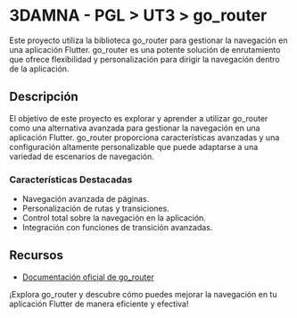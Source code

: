 # 3DAMNA - PGL > UT3 > go_router

Este proyecto utiliza la biblioteca go_router para gestionar la navegación en una aplicación Flutter. go_router es una potente solución de enrutamiento que ofrece flexibilidad y personalización para dirigir la navegación dentro de la aplicación.

## Descripción

El objetivo de este proyecto es explorar y aprender a utilizar go_router como una alternativa avanzada para gestionar la navegación en una aplicación Flutter. go_router proporciona características avanzadas y una configuración altamente personalizable que puede adaptarse a una variedad de escenarios de navegación.

### Características Destacadas

- Navegación avanzada de páginas.
- Personalización de rutas y transiciones.
- Control total sobre la navegación en la aplicación.
- Integración con funciones de transición avanzadas.

## Recursos

- [Documentación oficial de go_router](https://pub.dev/packages/go_router)

¡Explora go_router y descubre cómo puedes mejorar la navegación en tu aplicación Flutter de manera eficiente y efectiva!

